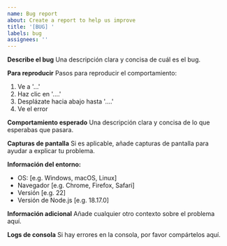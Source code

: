 ```yaml
---
name: Bug report
about: Create a report to help us improve
title: '[BUG] '
labels: bug
assignees: ''
---
```


**Describe el bug**
Una descripción clara y concisa de cuál es el bug.

**Para reproducir**
Pasos para reproducir el comportamiento:

1. Ve a '...'
2. Haz clic en '....'
3. Desplázate hacia abajo hasta '....'
4. Ve el error

**Comportamiento esperado**
Una descripción clara y concisa de lo que esperabas que pasara.

**Capturas de pantalla**
Si es aplicable, añade capturas de pantalla para ayudar a explicar tu problema.

**Información del entorno:**

- OS: [e.g. Windows, macOS, Linux]
- Navegador [e.g. Chrome, Firefox, Safari]
- Versión [e.g. 22]
- Versión de Node.js [e.g. 18.17.0]

**Información adicional**
Añade cualquier otro contexto sobre el problema aquí.

**Logs de consola**
Si hay errores en la consola, por favor compártelos aquí.
